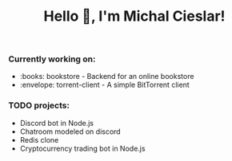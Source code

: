 <h1 align="center">Hello 👋, I'm Michal Cieslar!</h1>
<br>

<h3>Currently working on:</h3>
<ul>
  <li>:books: bookstore - Backend for an online bookstore</li>
  <li>:envelope: torrent-client - A simple BitTorrent client</li>
</ul>

<h3>TODO projects:</h3>
<ul>
  <li>Discord bot in Node.js</li>
  <li>Chatroom modeled on discord</li>
  <li>Redis clone</li>
  <li>Cryptocurrency trading bot in Node.js</li>
</ul>
</br>
